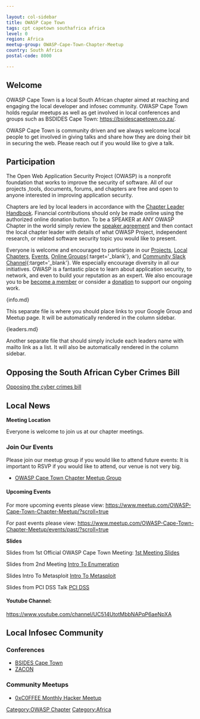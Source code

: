 ```yaml
---

layout: col-sidebar
title: OWASP Cape Town
tags: cpt capetown southafrica africa
level: 0
region: Africa
meetup-group: OWASP-Cape-Town-Chapter-Meetup
country: South Africa
postal-code: 8000

---
```


## Welcome
OWASP Cape Town is a local South African chapter aimed at reaching and engaging the local developer and infosec community. OWASP Cape Town holds regular meetups as well as get involved in local conferences and groups such as BSDIDES Cape Town: https://bsidescapetown.co.za/. 

OWASP Cape Town is community driven and we always welcome local people to get involved in giving talks and share how they are doing their bit in securing the web. Please reach out if you would like to give a talk.

## Participation
The Open Web Application Security Project (OWASP) is a nonprofit foundation that works to improve the security of software. All of our projects ,tools, documents, forums, and chapters are free and open to anyone interested in improving application security. 

Chapters are led by local leaders in accordance with the [Chapter Leader Handbook](/www-policy/rules-of-procedure/chapter-handbook). Financial contributions should only be made online using the authorized online donation button. To be a SPEAKER at ANY OWASP Chapter in the world simply review the [speaker agreement](/www-policy/speaker-agreement) and then contact the local chapter leader with details of what OWASP Project, independent research, or related software security topic you would like to present.

Everyone is welcome and encouraged to participate in our [Projects](/projects), [Local Chapters](/chapters), [Events](/events), [Online Groups](https://groups.google.com/a/owasp.com/){:target='_blank'}, and [Community Slack Channel](https://owasp.slack.com/){:target='_blank'}. We especially encourage diversity in all our initiatives. OWASP is a fantastic place to learn about application security, to network, and even to build your reputation as an expert. We also encourage you to be [become a member](/membership) or consider a [donation](/donate) to support our ongoing work.

{info.md}

This separate file is where you should place links to your Google Group and Meetup page. It will be automatically rendered in the column sidebar.

{leaders.md}

Another separate file that should simply include each leaders name with mailto link as a list. It will also be automatically rendered in the column sidebar.


## Opposing the South African Cyber Crimes Bill

[Opposing the cyber crimes
bill](https://www.owasp.org/index.php/Opposing_South_African_CyberCrimes_Bill)

## Local News

**Meeting Location**

Everyone is welcome to join us at our chapter meetings.

### Join Our Events

Please join our meetup group if you would like to attend future events:
It is important to RSVP if you would like to attend, our venue is not
very big.

  - [OWASP Cape Town Chapter Meetup
    Group](http://www.meetup.com/OWASP-Cape-Town-Chapter-Meetup)

#### Upcoming  Events

For more upcoming events please view:
<https://www.meetup.com/OWASP-Cape-Town-Chapter-Meetup/?scroll=true>

For past events please view:
<https://www.meetup.com/OWASP-Cape-Town-Chapter-Meetup/events/past/?scroll=true>

**Slides**

Slides from 1st Official OWASP Cape Town Meeting: [1st Meeting
Slides](/www-pdf-archive/Owasp-meeting1-17jun2015.pdf)

Slides from 2nd Meeting [Intro To
Enumeration](https://www.owasp.org/images/6/6e/Intro_To_Enumeration_FINAL_MAIL_OUT.odp)

Slides Intro To Metasploit [Intro To
Metasploit](https://www.owasp.org/index.php/File:Intro_To_Metasploit_FINAL.odp)

Slides from PCI DSS Talk [PCI
DSS](https://docs.google.com/presentation/d/1spHkDjvLA4apqKmIGrKRfNB1cMHWB8nzwjW_A3QzVTs)

#### Youtube Channel:

<https://www.youtube.com/channel/UC514UtotMbbNAPqP6aeNpXA>

## Local Infosec Community

### Conferences

  - [BSIDES Cape Town](http://www.bsidescapetown.co.za/)
  - [ZACON](https://zacon.org.za)

### Community Meetups

  - [0xC0FFEE Monthly Hacker Meetup](https://twitter.com/0xC0FFEE_CPT)

[Category:OWASP Chapter](Category:OWASP_Chapter )
[Category:Africa](Category:Africa )
